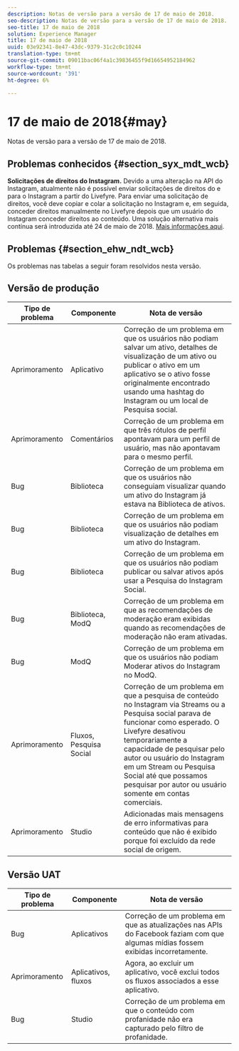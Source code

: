 ```yaml
---
description: Notas de versão para a versão de 17 de maio de 2018.
seo-description: Notas de versão para a versão de 17 de maio de 2018.
seo-title: 17 de maio de 2018
solution: Experience Manager
title: 17 de maio de 2018
uuid: 03e92341-8e47-43dc-9379-31c2c0c10244
translation-type: tm+mt
source-git-commit: 09011bac06f4a1c39836455f9d16654952184962
workflow-type: tm+mt
source-wordcount: '391'
ht-degree: 6%

---
```



# 17 de maio de 2018{#may}

Notas de versão para a versão de 17 de maio de 2018.

## Problemas conhecidos {#section_syx_mdt_wcb}

**Solicitações de direitos do Instagram.** Devido a uma alteração na API do Instagram, atualmente não é possível enviar solicitações de direitos do e para o Instagram a partir do Livefyre. Para enviar uma solicitação de direitos, você deve copiar e colar a solicitação no Instagram e, em seguida, conceder direitos manualmente no Livefyre depois que um usuário do Instagram conceder direitos ao conteúdo. Uma solução alternativa mais contínua será introduzida até 24 de maio de 2018. [Mais informações aqui](/help/using/c-anouncements.md#c_anouncements).

## Problemas {#section_ehw_ndt_wcb}

Os problemas nas tabelas a seguir foram resolvidos nesta versão.

## Versão de produção

| **Tipo de problema** | **Componente** | **Nota de versão** |
|---|---|---|
| Aprimoramento | Aplicativo | Correção de um problema em que os usuários não podiam salvar um ativo, detalhes de visualização de um ativo ou publicar o ativo em um aplicativo se o ativo fosse originalmente encontrado usando uma hashtag do Instagram ou um local de Pesquisa social. |
| Aprimoramento | Comentários | Correção de um problema em que três rótulos de perfil apontavam para um perfil de usuário, mas não apontavam para o mesmo perfil. |
| Bug | Biblioteca | Correção de um problema em que os usuários não conseguiam visualizar quando um ativo do Instagram já estava na Biblioteca de ativos. |
| Bug | Biblioteca | Correção de um problema em que os usuários não podiam visualização de detalhes em um ativo do Instagram. |
| Bug | Biblioteca | Correção de um problema em que os usuários não podiam publicar ou salvar ativos após usar a Pesquisa do Instagram Social. |
| Bug | Biblioteca, ModQ | Correção de um problema em que as recomendações de moderação eram exibidas quando as recomendações de moderação não eram ativadas. |
| Bug | ModQ | Correção de um problema em que os usuários não podiam Moderar ativos do Instagram no ModQ. |
| Aprimoramento | Fluxos, Pesquisa Social | Correção de um problema em que a pesquisa de conteúdo no Instagram via Streams ou a Pesquisa social parava de funcionar como esperado. O Livefyre desativou temporariamente a capacidade de pesquisar pelo autor ou usuário do Instagram em um Stream ou Pesquisa Social até que possamos pesquisar por autor ou usuário somente em contas comerciais. |
| Aprimoramento | Studio | Adicionadas mais mensagens de erro informativas para conteúdo que não é exibido porque foi excluído da rede social de origem. |

## Versão UAT

| **Tipo de problema** | **Componente** | **Nota de versão** |
|---|---|---|
| Bug | Aplicativos | Correção de um problema em que as atualizações nas APIs do Facebook faziam com que algumas mídias fossem exibidas incorretamente. |
| Aprimoramento | Aplicativos, fluxos | Agora, ao excluir um aplicativo, você exclui todos os fluxos associados a esse aplicativo. |
| Bug | Studio | Correção de um problema em que o conteúdo com profanidade não era capturado pelo filtro de profanidade. |

